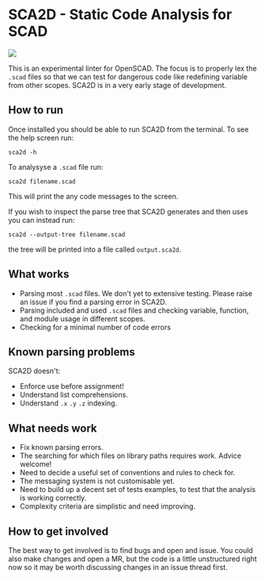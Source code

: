 # SCA2D - Static Code Analysis for SCAD

![](identity/SCA2D.png)

This is an experimental linter for OpenSCAD. The focus is to properly lex the `.scad` files so that we can test for dangerous code like redefining variable from other scopes. SCA2D is in a very early stage of development.

## How to run

Once installed you should be able to run SCA2D from the terminal. To see the help screen run:

    sca2d -h

To analysyse a `.scad` file run:

    sca2d filename.scad
This will print the any code messages to the screen.

If you wish to inspect the parse tree that SCA2D generates and then uses you can instead run:

    sca2d --output-tree filename.scad
the tree will be printed into a file called `output.sca2d`.

## What works

* Parsing most `.scad` files. We don't yet to extensive testing. Please raise an issue if you find a parsing error in SCA2D.
* Parsing included and used `.scad` files and checking variable, function, and module usage in different scopes.
* Checking for a minimal number of code errors

## Known parsing problems

SCA2D doesn't:

* Enforce use before assignment!
* Understand list comprehensions.
* Understand `.x` `.y` `.z` indexing.

## What needs work

* Fix known parsing errors.
* The searching for which files on library paths requires work. Advice welcome!
* Need to decide a useful set of conventions and rules to check for.
* The messaging system is not customisable yet.
* Need to build up a decent set of tests examples, to test that the analysis is working correctly.
* Complexity criteria are simplistic and need improving.

## How to get involved

The best way to get involved is to find bugs and open and issue. You could also make changes and open a MR, but the code is a little unstructured right now so it may be worth discussing changes in an issue thread first.
